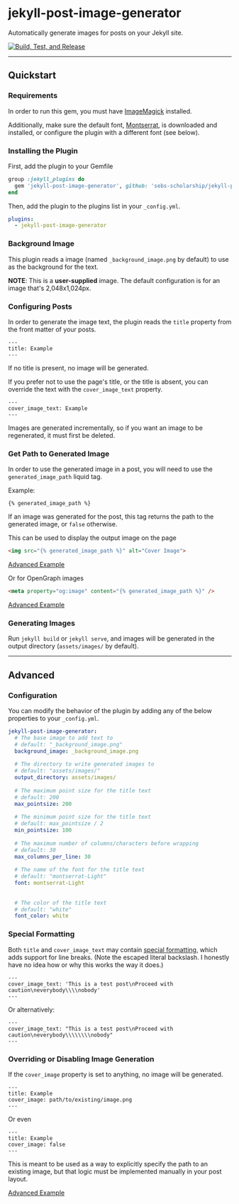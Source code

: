 # jekyll-post-image-generator

Automatically generate images for posts on your Jekyll site.

[![Build, Test, and Release](https://github.com/sebs-scholarship/jekyll-post-image-generator/actions/workflows/main.yml/badge.svg)](https://github.com/sebs-scholarship/jekyll-post-image-generator/actions/workflows/main.yml)

---

## Quickstart
### Requirements
In order to run this gem, you must have [ImageMagick](https://imagemagick.org/) installed.

Additionally, make sure the default font, [Montserrat](https://fonts.google.com/specimen/Montserrat), is downloaded and installed, or configure the plugin
with a different font (see below).

### Installing the Plugin
First, add the plugin to your Gemfile
```ruby
group :jekyll_plugins do
  gem 'jekyll-post-image-generator', github: 'sebs-scholarship/jekyll-post-image-generator', tag: 'v0.0.7'
end
```

Then, add the plugin to the plugins list in your `_config.yml`.
```yaml
plugins:
  - jekyll-post-image-generator
```

### Background Image
This plugin reads a image (named `_background_image.png` by default) to use as the background for the text.

**NOTE**: This is a **user-supplied** image. The default configuration is for an image that's 2,048x1,024px.   

### Configuring Posts
In order to generate the image text, the plugin reads the `title` property from the front matter of your posts.
```text
---
title: Example
---
```
If no title is present, no image will be generated.

If you prefer not to use the page's title, or the title is absent, you can
override the text with the `cover_image_text` property.
```text
---
cover_image_text: Example
---
```

Images are generated incrementally, so if you want an image to be regenerated,
it must first be deleted.

### Get Path to Generated Image
In order to use the generated image in a post, you will need to use the `generated_image_path` liquid tag.

Example:
```text
{% generated_image_path %}
```

If an image was generated for the post, this tag returns the path to the generated image, or `false` otherwise. 

This can be used to display the output image on the page
```html
<img src="{% generated_image_path %}" alt="Cover Image">
```
[Advanced Example](https://github.com/sebs-scholarship/Blog/blob/staging/_layouts/post.html)

Or for OpenGraph images
```html
<meta property="og:image" content="{% generated_image_path %}" />
```
[Advanced Example](https://github.com/sebs-scholarship/Blog/blob/staging/_layouts/default.html)

### Generating Images
Run `jekyll build` or `jekyll serve`, and images will be generated in the output
directory (`assets/images/` by default). 

---

## Advanced
### Configuration
You can modify the behavior of the plugin by adding any of the below properties to your `_config.yml`.
```yaml
jekyll-post-image-generator:
  # The base image to add text to
  # default: "_background_image.png"
  background_image: _background_image.png
  
  # The directory to write generated images to
  # default: "assets/images/"
  output_directory: assets/images/
  
  # The maximum point size for the title text
  # default: 200
  max_pointsize: 200
  
  # The minimum point size for the title text
  # default: max_pointsize / 2
  min_pointsize: 100
  
  # The maximum number of columns/characters before wrapping
  # default: 30
  max_columns_per_line: 30
  
  # The name of the font for the title text
  # default: "montserrat-Light" 
  font: montserrat-Light
  
  
  # The color of the title text
  # default: "white"
  font_color: white
```

### Special Formatting
Both `title` and `cover_image_text` may contain [special formatting](https://imagemagick.org/script/escape.php), which
adds support for line breaks. (Note the escaped literal backslash. I honestly have no idea how or why this works the way it does.)
```text
---
cover_image_text: 'This is a test post\nProceed with caution\neverybody\\\\nobody'
---
```

Or alternatively:
```text
---
cover_image_text: "This is a test post\nProceed with caution\neverybody\\\\\\\\nobody"
---
```

### Overriding or Disabling Image Generation
If the `cover_image` property is set to anything, no image will be generated.
```text
---
title: Example
cover_image: path/to/existing/image.png
---
```

Or even
```text
---
title: Example
cover_image: false
---
```

This is meant to be used as a way to explicitly specify the path
to an existing image, but that logic must be implemented manually in your post
layout.

[Advanced Example](https://github.com/sebs-scholarship/Blog/blob/staging/_layouts/default.html)
